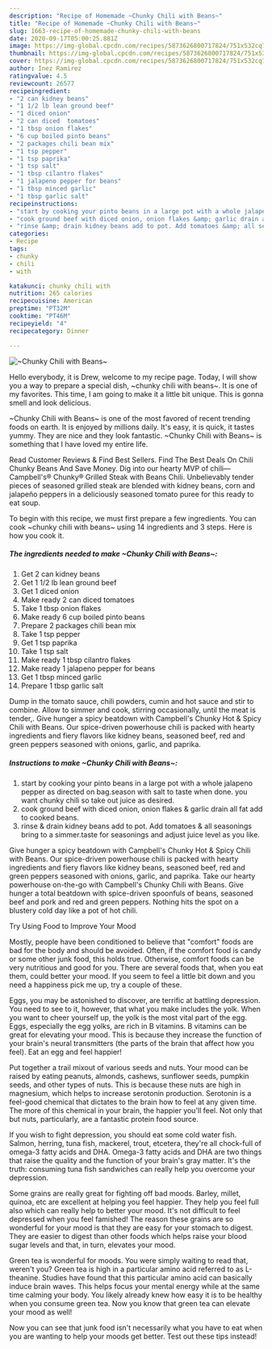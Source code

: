 ```yaml
---
description: "Recipe of Homemade ~Chunky Chili with Beans~"
title: "Recipe of Homemade ~Chunky Chili with Beans~"
slug: 1663-recipe-of-homemade-chunky-chili-with-beans
date: 2020-09-17T05:00:25.881Z
image: https://img-global.cpcdn.com/recipes/5873626800717824/751x532cq70/chunky-chili-with-beans-recipe-main-photo.jpg
thumbnail: https://img-global.cpcdn.com/recipes/5873626800717824/751x532cq70/chunky-chili-with-beans-recipe-main-photo.jpg
cover: https://img-global.cpcdn.com/recipes/5873626800717824/751x532cq70/chunky-chili-with-beans-recipe-main-photo.jpg
author: Inez Ramirez
ratingvalue: 4.5
reviewcount: 26577
recipeingredient:
- "2 can kidney beans"
- "1 1/2 lb lean ground beef"
- "1 diced onion"
- "2 can diced  tomatoes"
- "1 tbsp onion flakes"
- "6 cup boiled pinto beans"
- "2 packages chili bean mix"
- "1 tsp pepper"
- "1 tsp paprika"
- "1 tsp salt"
- "1 tbsp cilantro flakes"
- "1 jalapeno pepper for beans"
- "1 tbsp minced garlic"
- "1 tbsp garlic salt"
recipeinstructions:
- "start by cooking your pinto beans in a large pot with a whole jalapeno pepper as directed on bag.season with salt to taste when done. you want chunky chili so take out juice as desired."
- "cook ground beef with diced onion, onion flakes &amp; garlic drain all fat add to cooked beans."
- "rinse &amp; drain kidney beans add to pot. Add tomatoes &amp; all seasonings bring to a simmer.taste for seasonings and adjust juice level as you like."
categories:
- Recipe
tags:
- chunky
- chili
- with

katakunci: chunky chili with 
nutrition: 265 calories
recipecuisine: American
preptime: "PT32M"
cooktime: "PT46M"
recipeyield: "4"
recipecategory: Dinner

---
```



![~Chunky Chili with Beans~](https://img-global.cpcdn.com/recipes/5873626800717824/751x532cq70/chunky-chili-with-beans-recipe-main-photo.jpg)

Hello everybody, it is Drew, welcome to my recipe page. Today, I will show you a way to prepare a special dish, ~chunky chili with beans~. It is one of my favorites. This time, I am going to make it a little bit unique. This is gonna smell and look delicious.

~Chunky Chili with Beans~ is one of the most favored of recent trending foods on earth. It is enjoyed by millions daily. It's easy, it is quick, it tastes yummy. They are nice and they look fantastic. ~Chunky Chili with Beans~ is something that I have loved my entire life.

Read Customer Reviews &amp; Find Best Sellers. Find The Best Deals On Chili Chunky Beans And Save Money. Dig into our hearty MVP of chili—Campbell&#39;s® Chunky® Grilled Steak with Beans Chili. Unbelievably tender pieces of seasoned grilled steak are blended with kidney beans, corn and jalapeño peppers in a deliciously seasoned tomato puree for this ready to eat soup.


To begin with this recipe, we must first prepare a few ingredients. You can cook ~chunky chili with beans~ using 14 ingredients and 3 steps. Here is how you cook it.

<!--inarticleads1-->

##### The ingredients needed to make ~Chunky Chili with Beans~:

1. Get 2 can kidney beans
1. Get 1 1/2 lb lean ground beef
1. Get 1 diced onion
1. Make ready 2 can diced  tomatoes
1. Take 1 tbsp onion flakes
1. Make ready 6 cup boiled pinto beans
1. Prepare 2 packages chili bean mix
1. Take 1 tsp pepper
1. Get 1 tsp paprika
1. Take 1 tsp salt
1. Make ready 1 tbsp cilantro flakes
1. Make ready 1 jalapeno pepper for beans
1. Get 1 tbsp minced garlic
1. Prepare 1 tbsp garlic salt


Dump in the tomato sauce, chili powders, cumin and hot sauce and stir to combine. Allow to simmer and cook, stirring occasionally, until the meat is tender,. Give hunger a spicy beatdown with Campbell&#39;s Chunky Hot &amp; Spicy Chili with Beans. Our spice-driven powerhouse chili is packed with hearty ingredients and fiery flavors like kidney beans, seasoned beef, red and green peppers seasoned with onions, garlic, and paprika. 

<!--inarticleads2-->

##### Instructions to make ~Chunky Chili with Beans~:

1. start by cooking your pinto beans in a large pot with a whole jalapeno pepper as directed on bag.season with salt to taste when done. you want chunky chili so take out juice as desired.
1. cook ground beef with diced onion, onion flakes &amp; garlic drain all fat add to cooked beans.
1. rinse &amp; drain kidney beans add to pot. Add tomatoes &amp; all seasonings bring to a simmer.taste for seasonings and adjust juice level as you like.


Give hunger a spicy beatdown with Campbell&#39;s Chunky Hot &amp; Spicy Chili with Beans. Our spice-driven powerhouse chili is packed with hearty ingredients and fiery flavors like kidney beans, seasoned beef, red and green peppers seasoned with onions, garlic, and paprika. Take our hearty powerhouse on-the-go with Campbell&#39;s Chunky Chili with Beans. Give hunger a total beatdown with spice-driven spoonfuls of beans, seasoned beef and pork and red and green peppers. Nothing hits the spot on a blustery cold day like a pot of hot chili. 

Try Using Food to Improve Your Mood


Mostly, people have been conditioned to believe that "comfort" foods are bad for the body and should be avoided. Often, if the comfort food is candy or some other junk food, this holds true. Otherwise, comfort foods can be very nutritious and good for you. There are several foods that, when you eat them, could better your mood. If you seem to feel a little bit down and you need a happiness pick me up, try a couple of these.

Eggs, you may be astonished to discover, are terrific at battling depression. You need to see to it, however, that what you make includes the yolk. When you want to cheer yourself up, the yolk is the most vital part of the egg. Eggs, especially the egg yolks, are rich in B vitamins. B vitamins can be great for elevating your mood. This is because they increase the function of your brain's neural transmitters (the parts of the brain that affect how you feel). Eat an egg and feel happier!

Put together a trail mixout of various seeds and nuts. Your mood can be raised by eating peanuts, almonds, cashews, sunflower seeds, pumpkin seeds, and other types of nuts. This is because these nuts are high in magnesium, which helps to increase serotonin production. Serotonin is a feel-good chemical that dictates to the brain how to feel at any given time. The more of this chemical in your brain, the happier you'll feel. Not only that but nuts, particularly, are a fantastic protein food source.

If you wish to fight depression, you should eat some cold water fish. Salmon, herring, tuna fish, mackerel, trout, etcetera, they're all chock-full of omega-3 fatty acids and DHA. Omega-3 fatty acids and DHA are two things that raise the quality and the function of your brain's gray matter. It's the truth: consuming tuna fish sandwiches can really help you overcome your depression. 

Some grains are really great for fighting off bad moods. Barley, millet, quinoa, etc are excellent at helping you feel happier. They help you feel full also which can really help to better your mood. It's not difficult to feel depressed when you feel famished! The reason these grains are so wonderful for your mood is that they are easy for your stomach to digest. They are easier to digest than other foods which helps raise your blood sugar levels and that, in turn, elevates your mood.

Green tea is wonderful for moods. You were simply waiting to read that, weren't you? Green tea is high in a particular amino acid referred to as L-theanine. Studies have found that this particular amino acid can basically induce brain waves. This helps focus your mental energy while at the same time calming your body. You likely already knew how easy it is to be healthy when you consume green tea. Now you know that green tea can elevate your mood as well!

Now you can see that junk food isn't necessarily what you have to eat when you are wanting to help your moods get better. Test out  these tips  instead!

